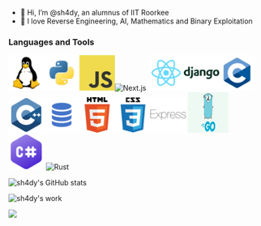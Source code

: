 - 👋 Hi, I’m @sh4dy, an alumnus of IIT Roorkee
- 👀 I love Reverse Engineering, AI, Mathematics and Binary Exploitation

<!--- 📫 How to reach me ... --->

### Languages and Tools
<img width=70 src="https://raw.githubusercontent.com/github/explore/80688e429a7d4ef2fca1e82350fe8e3517d3494d/topics/linux/linux.png" alt="Linux"><img width=70 src="https://raw.githubusercontent.com/github/explore/80688e429a7d4ef2fca1e82350fe8e3517d3494d/topics/python/python.png" alt="Python"><img width=70 src="https://raw.githubusercontent.com/github/explore/80688e429a7d4ef2fca1e82350fe8e3517d3494d/topics/javascript/javascript.png" alt="Javascript"><img width=70 src="https://images.ctfassets.net/23aumh6u8s0i/c04wENP3FnbevwdWzrePs/1e2739fa6d0aa5192cf89599e009da4e/nextjs" alt="Next.js"/>
<img width=70 src="https://raw.githubusercontent.com/github/explore/80688e429a7d4ef2fca1e82350fe8e3517d3494d/topics/react/react.png" alt="React"><img width=70 src="https://raw.githubusercontent.com/github/explore/80688e429a7d4ef2fca1e82350fe8e3517d3494d/topics/django/django.png" alt="Django"><img width=70 src="https://raw.githubusercontent.com/github/explore/f3e22f0dca2be955676bc70d6214b95b13354ee8/topics/c/c.png" alt="C"><img width=70 src="https://raw.githubusercontent.com/github/explore/180320cffc25f4ed1bbdfd33d4db3a66eeeeb358/topics/cpp/cpp.png" alt="C++"><img width=70 src="https://raw.githubusercontent.com/github/explore/80688e429a7d4ef2fca1e82350fe8e3517d3494d/topics/sql/sql.png" alt="SQL"><img width=70 src="https://raw.githubusercontent.com/github/explore/80688e429a7d4ef2fca1e82350fe8e3517d3494d/topics/html/html.png" alt="HTML"><img width=70 src="https://raw.githubusercontent.com/github/explore/80688e429a7d4ef2fca1e82350fe8e3517d3494d/topics/css/css.png" alt="CSS"><img width=70 src="https://raw.githubusercontent.com/github/explore/80688e429a7d4ef2fca1e82350fe8e3517d3494d/topics/express/express.png" alt="Express">
<img width=80 height=80 src="https://github.com/0xSh4dy/0xSh4dy/blob/images/golang.png" alt="GO"/>
<img width=70 src="https://raw.githubusercontent.com/github/explore/80688e429a7d4ef2fca1e82350fe8e3517d3494d/topics/csharp/csharp.png" alt="C#">
<img width=70 src="https://avatars.githubusercontent.com/u/5430905?s=200&v=4" alt="Rust">

<!---
r4ksh1t0011/r4ksh1t0011 is a ✨ special ✨ repository because its `README.md` (this file) appears on your GitHub profile.
You can click the Preview link to take a look at your changes.
--->
![sh4dy's GitHub stats](https://github-readme-stats-sigma-five.vercel.app/api?username=0xSh4dy&count_private=true&show_icons=true&theme=radical)

![sh4dy's work](https://github-readme-stats.vercel.app/api/top-langs/?username=0xsh4dy&theme=react&count_private=true&line_height=40&hide=html,java,javascript,css,ejs,batchfile,stylus)
 
![](https://komarev.com/ghpvc/?username=0xSh4dy) 
